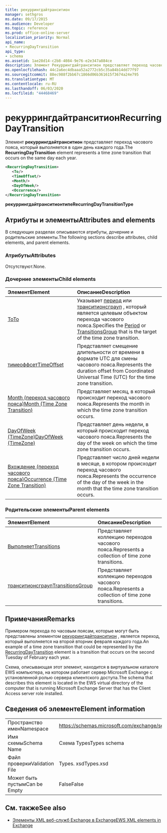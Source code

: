 ```yaml
---
title: рекуррингдайтранситион
manager: sethgros
ms.date: 09/17/2015
ms.audience: Developer
ms.topic: reference
ms.prod: office-online-server
localization_priority: Normal
api_name:
- RecurringDayTransition
api_type:
- schema
ms.assetid: 1ae28d14-c2b8-4084-9e76-e2e347a884ce
description: Элемент Рекуррингдайтранситион представляет переход часового пояса, который выполняется в один день каждого года.
ms.openlocfilehash: 44c2a6ec4dbaaa52a2772cb5c35a84b14dd77f97
ms.sourcegitcommit: 88ec988f2bb67c1866d06b361615f3674a24e795
ms.translationtype: MT
ms.contentlocale: ru-RU
ms.lasthandoff: 06/03/2020
ms.locfileid: "44468469"
---
```

# <a name="recurringdaytransition"></a><span data-ttu-id="4be6f-103">рекуррингдайтранситион</span><span class="sxs-lookup"><span data-stu-id="4be6f-103">RecurringDayTransition</span></span>

<span data-ttu-id="4be6f-104">Элемент **рекуррингдайтранситион** представляет переход часового пояса, который выполняется в один день каждого года.</span><span class="sxs-lookup"><span data-stu-id="4be6f-104">The **RecurringDayTransition** element represents a time zone transition that occurs on the same day each year.</span></span> 
  
```xml
<RecurringDayTransition>
   <To/>
   <TimeOffset/>
   <Month/>
   <DayOfWeek/>
   <Occurrence/>
</RecurringDayTransition>
```

 <span data-ttu-id="4be6f-105">**рекуррингдайтранситионтипе**</span><span class="sxs-lookup"><span data-stu-id="4be6f-105">**RecurringDayTransitionType**</span></span>
## <a name="attributes-and-elements"></a><span data-ttu-id="4be6f-106">Атрибуты и элементы</span><span class="sxs-lookup"><span data-stu-id="4be6f-106">Attributes and elements</span></span>

<span data-ttu-id="4be6f-107">В следующих разделах описываются атрибуты, дочерние и родительские элементы.</span><span class="sxs-lookup"><span data-stu-id="4be6f-107">The following sections describe attributes, child elements, and parent elements.</span></span>
  
### <a name="attributes"></a><span data-ttu-id="4be6f-108">Атрибуты</span><span class="sxs-lookup"><span data-stu-id="4be6f-108">Attributes</span></span>

<span data-ttu-id="4be6f-109">Отсутствуют.</span><span class="sxs-lookup"><span data-stu-id="4be6f-109">None.</span></span>
  
### <a name="child-elements"></a><span data-ttu-id="4be6f-110">Дочерние элементы</span><span class="sxs-lookup"><span data-stu-id="4be6f-110">Child elements</span></span>

|<span data-ttu-id="4be6f-111">**Элемент**</span><span class="sxs-lookup"><span data-stu-id="4be6f-111">**Element**</span></span>|<span data-ttu-id="4be6f-112">**Описание**</span><span class="sxs-lookup"><span data-stu-id="4be6f-112">**Description**</span></span>|
|:-----|:-----|
|[<span data-ttu-id="4be6f-113">To</span><span class="sxs-lookup"><span data-stu-id="4be6f-113">To</span></span>](to.md) <br/> |<span data-ttu-id="4be6f-114">Указывает [период](period.md) или [транситионсграуп](transitionsgroup.md) , который является целевым объектом перехода часового пояса.</span><span class="sxs-lookup"><span data-stu-id="4be6f-114">Specifies the [Period](period.md) or [TransitionsGroup](transitionsgroup.md) that is the target of the time zone transition.</span></span>  <br/> |
|[<span data-ttu-id="4be6f-115">тимеоффсет</span><span class="sxs-lookup"><span data-stu-id="4be6f-115">TimeOffset</span></span>](timeoffset.md) <br/> |<span data-ttu-id="4be6f-116">Представляет смещение длительности от времени в формате UTC для смены часового пояса.</span><span class="sxs-lookup"><span data-stu-id="4be6f-116">Represents the duration offset from Coordinated Universal Time (UTC) for the time zone transition.</span></span>  <br/> |
|[<span data-ttu-id="4be6f-117">Month (переход часового пояса)</span><span class="sxs-lookup"><span data-stu-id="4be6f-117">Month (Time Zone Transition)</span></span>](month-time-zone-transition.md) <br/> |<span data-ttu-id="4be6f-118">Представляет месяц, в который происходит переход часового пояса.</span><span class="sxs-lookup"><span data-stu-id="4be6f-118">Represents the month in which the time zone transition occurs.</span></span>  <br/> |
|[<span data-ttu-id="4be6f-119">DayOfWeek (TimeZone)</span><span class="sxs-lookup"><span data-stu-id="4be6f-119">DayOfWeek (TimeZone)</span></span>](dayofweek-timezone.md) <br/> |<span data-ttu-id="4be6f-120">Представляет день недели, в который происходит переход часового пояса.</span><span class="sxs-lookup"><span data-stu-id="4be6f-120">Represents the day of the week on which the time zone transition occurs.</span></span>  <br/> |
|[<span data-ttu-id="4be6f-121">Вхождение (переход часового пояса)</span><span class="sxs-lookup"><span data-stu-id="4be6f-121">Occurrence (Time Zone Transition)</span></span>](occurrence-time-zone-transition.md) <br/> |<span data-ttu-id="4be6f-122">Представляет число дней недели в месяце, в котором происходит переход часового пояса.</span><span class="sxs-lookup"><span data-stu-id="4be6f-122">Represents the occurrence of the day of the week in the month that the time zone transition occurs.</span></span>  <br/> |
   
### <a name="parent-elements"></a><span data-ttu-id="4be6f-123">Родительские элементы</span><span class="sxs-lookup"><span data-stu-id="4be6f-123">Parent elements</span></span>

|<span data-ttu-id="4be6f-124">**Элемент**</span><span class="sxs-lookup"><span data-stu-id="4be6f-124">**Element**</span></span>|<span data-ttu-id="4be6f-125">**Описание**</span><span class="sxs-lookup"><span data-stu-id="4be6f-125">**Description**</span></span>|
|:-----|:-----|
|[<span data-ttu-id="4be6f-126">Выполняет</span><span class="sxs-lookup"><span data-stu-id="4be6f-126">Transitions</span></span>](transitions.md) <br/> |<span data-ttu-id="4be6f-127">Представляет коллекцию переходов часового пояса.</span><span class="sxs-lookup"><span data-stu-id="4be6f-127">Represents a collection of time zone transitions.</span></span>  <br/> |
|[<span data-ttu-id="4be6f-128">транситионсграуп</span><span class="sxs-lookup"><span data-stu-id="4be6f-128">TransitionsGroup</span></span>](transitionsgroup.md) <br/> |<span data-ttu-id="4be6f-129">Представляет коллекцию переходов часового пояса.</span><span class="sxs-lookup"><span data-stu-id="4be6f-129">Represents a collection of time zone transitions.</span></span>  <br/> |
   
## <a name="remarks"></a><span data-ttu-id="4be6f-130">Примечания</span><span class="sxs-lookup"><span data-stu-id="4be6f-130">Remarks</span></span>

<span data-ttu-id="4be6f-131">Примером перехода по часовым поясам, которые могут быть представлены элементом [рекуррингдайтранситион](recurringdaytransition.md) , является переход, который выполняется на второй вторник февраля каждого года.</span><span class="sxs-lookup"><span data-stu-id="4be6f-131">An example of a time zone transition that could be represented by the [RecurringDayTransition](recurringdaytransition.md) element is a transition that occurs on the second Tuesday of February each year.</span></span> 
  
<span data-ttu-id="4be6f-132">Схема, описывающая этот элемент, находится в виртуальном каталоге EWS компьютера, на котором работает сервер Microsoft Exchange с установленной ролью сервера клиентского доступа.</span><span class="sxs-lookup"><span data-stu-id="4be6f-132">The schema that describes this element is located in the EWS virtual directory of the computer that is running Microsoft Exchange Server that has the Client Access server role installed.</span></span>
  
## <a name="element-information"></a><span data-ttu-id="4be6f-133">Сведения об элементе</span><span class="sxs-lookup"><span data-stu-id="4be6f-133">Element information</span></span>

|||
|:-----|:-----|
|<span data-ttu-id="4be6f-134">Пространство имен</span><span class="sxs-lookup"><span data-stu-id="4be6f-134">Namespace</span></span>  <br/> |https://schemas.microsoft.com/exchange/services/2006/types  <br/> |
|<span data-ttu-id="4be6f-135">Имя схемы</span><span class="sxs-lookup"><span data-stu-id="4be6f-135">Schema Name</span></span>  <br/> |<span data-ttu-id="4be6f-136">Схема Types</span><span class="sxs-lookup"><span data-stu-id="4be6f-136">Types schema</span></span>  <br/> |
|<span data-ttu-id="4be6f-137">Файл проверки</span><span class="sxs-lookup"><span data-stu-id="4be6f-137">Validation File</span></span>  <br/> |<span data-ttu-id="4be6f-138">Types. xsd</span><span class="sxs-lookup"><span data-stu-id="4be6f-138">Types.xsd</span></span>  <br/> |
|<span data-ttu-id="4be6f-139">Может быть пустым</span><span class="sxs-lookup"><span data-stu-id="4be6f-139">Can be Empty</span></span>  <br/> |<span data-ttu-id="4be6f-140">False</span><span class="sxs-lookup"><span data-stu-id="4be6f-140">False</span></span>  <br/> |
   
## <a name="see-also"></a><span data-ttu-id="4be6f-141">См. также</span><span class="sxs-lookup"><span data-stu-id="4be6f-141">See also</span></span>



- [<span data-ttu-id="4be6f-142">Элементы XML веб-служб Exchange в Exchange</span><span class="sxs-lookup"><span data-stu-id="4be6f-142">EWS XML elements in Exchange</span></span>](ews-xml-elements-in-exchange.md)

